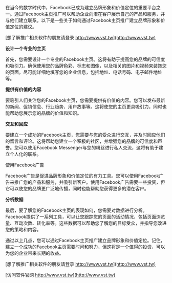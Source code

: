 在当今的数字时代中，Facebook已成为建立品牌形象和价值定位的重要平台之一。通过Facebook主页推广可以帮助企业向潜在客户展示自己的产品和服务，并与他们建立联系。以下是一些关于如何通过Facebook主页推广建立品牌形象和价值定位的建议。

[想了解推广相关软件的朋友请登录 http://www.vst.tw](http://www.vst.tw)

**设计一个专业的主页**

首先，您需要设计一个专业的Facebook主页。这将有助于提高您的品牌的可信度和吸引力。确保使用您的品牌色彩、标志和图像，以及相关的图片和视频来装饰您的页面。尽可能详细地填写您的企业信息，包括地址、电话号码、电子邮件地址等。

**提供有价值的内容**

要吸引人们关注您的Facebook主页，您需要提供有价值的内容。您可以发布最新的新闻、促销信息、行业趋势、用户故事等。这将使您的主页更具吸引力，同时也能帮助您展示您的品牌的价值和知识。

**交互和回应**

要建立一个成功的Facebook主页，您需要与您的受众进行交互，并及时回应他们的留言和评论。这将帮助您建立一个积极的社区，并增强您的品牌的可信度和声誉。您可以使用Facebook Messenger与您的粉丝进行私人交流，这将有助于建立个人化的联系。

使用Facebook广告

Facebook广告是促进品牌形象和价值定位的有力工具。您可以使用Facebook广告来推广您的产品和服务，并吸引新客户。使用Facebook广告需要一些投资，但它可以使您的品牌更广泛地传播，同时也能帮助您获得更多的潜在客户。

**分析数据**

最后，要了解您的Facebook主页的表现如何，您需要对数据进行分析。Facebook提供了一系列工具，可以让您跟踪您的页面的活动情况，包括页面浏览量、互动次数、转化率等。这些数据可以帮助您了解您的目标受众，并指导您改进您的策略和内容。

通过以上几点，您可以通过Facebook主页推广建立品牌形象和价值定位。记住，建立一个成功的Facebook主页需要时间和努力，但这将是一个值得的投资，可以为您的企业带来长期的收益。

[想了解推广相关软件的朋友请登录 http://www.vst.tw](http://www.vst.tw)


[访问软件官网 http://www.vst.tw](http://www.vst.tw)

